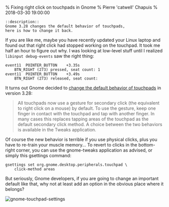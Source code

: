 % Fixing right click on touchpads in Gnome
% Pierre 'catwell' Chapuis
% 2018-03-30 19:00:00

    ::description::
    Gnome 3.28 changes the default behavior of touchpads,
    here is how to change it back.

If you are like me, maybe you have recently updated your Linux laptop and found out that right click had stopped working on the touchpad. It took me half an hour to figure out why. I was looking at low-level stuff until I realized `libinput debug-events` saw the right thing:

    event11  POINTER_BUTTON    +3.35s
        BTN_RIGHT (273) pressed, seat count: 1
    event11  POINTER_BUTTON    +3.49s
        BTN_RIGHT (273) released, seat count:

It turns out Gnome decided to [change the default behavior of touchpads](https://help.gnome.org/misc/release-notes/3.28/) in version 3.28:

> All touchpads now use a gesture for secondary click (the equivalent to right click on a mouse) by default. To use the gesture, keep one finger in contact with the touchpad and tap with another finger. In many cases this replaces tapping areas of the touchpad as the default secondary click method. A choice between the two behaviors is available in the Tweaks application.

Of course the new behavior is terrible if you use physical clicks, plus you have to re-train your muscle memory... To revert to clicks in the bottom-right corner, you can use the gnome-tweaks application as advised, or simply this gsettings command:

    gsettings set org.gnome.desktop.peripherals.touchpad \
        click-method areas

But seriously, Gnome developers, if you are going to change an important default like that, why not at least add an option in the obvious place where it belongs?

![gnome-touchpad-settings](img/gnome-touchpad-settings.jpg)
